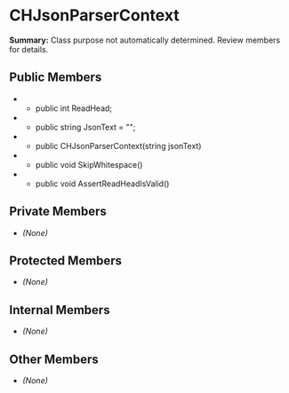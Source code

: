 # CHJsonParserContext

**Summary:** Class purpose not automatically determined. Review members for details.

## Public Members
- - public int ReadHead;
- - public string JsonText = "";
- - public CHJsonParserContext(string jsonText)
- - public void SkipWhitespace()
- - public void AssertReadHeadIsValid()

## Private Members
- *(None)*

## Protected Members
- *(None)*

## Internal Members
- *(None)*

## Other Members
- *(None)*
